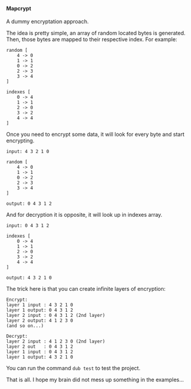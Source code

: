 #### Mapcrypt

A dummy encryptation approach.

The idea is pretty simple, an array of random located bytes is generated. Then, those bytes are mapped to their respective index. For example:
```text
random [
    4 -> 0
    1 -> 1
    0 -> 2
    2 -> 3
    3 -> 4
]

indexes [
    0 -> 4
    1 -> 1
    2 -> 0
    3 -> 2
    4 -> 4
]
```

Once you need to encrypt some data, it will look for every byte and start encrypting.
```text
input: 4 3 2 1 0

random [
    4 -> 0
    1 -> 1
    0 -> 2
    2 -> 3
    3 -> 4 
]

output: 0 4 3 1 2
```

And for decryption it is opposite, it will look up in indexes array.

```text
input: 0 4 3 1 2

indexes [
    0 -> 4
    1 -> 1
    2 -> 0
    3 -> 2
    4 -> 4
]

output: 4 3 2 1 0
```

The trick here is that you can create infinite layers of encryption:
```text
Encrypt:
layer 1 input : 4 3 2 1 0
layer 1 output: 0 4 3 1 2
layer 2 input : 0 4 3 1 2 (2nd layer)
layer 2 output: 4 1 2 3 0
(and so on...)

Decrypt:
layer 2 input : 4 1 2 3 0 (2nd layer)
layer 2 out   : 0 4 3 1 2
layer 1 input : 0 4 3 1 2
layer 1 output: 4 3 2 1 0
```

You can run the command ```dub test``` to test the project.

That is all. I hope my brain did not mess up something in the examples...
